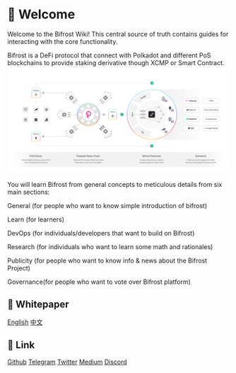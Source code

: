 # 🎉 Welcome

Welcome to the Bifrost Wiki! This central source of truth contains guides for interacting with the core functionality.

Bifrost is a DeFi protocol that connect with Polkadot and different PoS blockchains to provide staking derivative though XCMP or Smart Contract.

![Bifrost Infographic](https://raw.githubusercontent.com/bifrost-finance/bifrost/develop/docs/Bifrost%20Infographic.png)

You will learn Bifrost from general concepts to meticulous details from six main sections:

General \(for people who want to know simple introduction of bifrost\)

Learn \(for learners\)

DevOps \(for individuals/developers that want to build on Bifrost\)

Research \(for individuals who want to learn some math and rationales\)

Publicity \(for people who want to know info & news about the Bifrost Project\)

Governance\(for people who want to vote over Bifrost platform\)

## 📄 Whitepaper

[English](https://github.com/bifrost-finance/bifrost-wiki/raw/master/Bifrost%20Finance%20Whitepaper%20en-1.2.0.pdf) [中文 ](https://github.com/bifrost-finance/bifrost-wiki/raw/master/Bifrost%20Finance%20Whitepaper%20zh-1.2.0.pdf)

## 🔗 Link

[Github](https://github.com/bifrost-finance) [Telegram](https://t.me/bifrost_finance) [Twitter](https://twitter.com/bifrost_finance) [Medium](https://medium.com/bifrost-finance) [Discord](https://discord.gg/XjnjdKBNXj)


